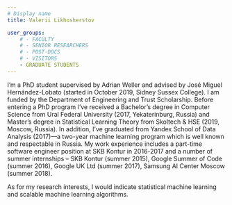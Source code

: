 ```yaml
---
# Display name
title: Valerii Likhosherstov

user_groups:
    # - FACULTY
    # - SENIOR RESEARCHERS
    # - POST-DOCS
    # - VISITORS
    - GRADUATE STUDENTS
---
```




I’m a PhD student supervised by Adrian Weller and advised by José Miguel Hernández-Lobato (started in October 2019, Sidney Sussex College). I am funded by the Department of Engineering and Trust Scholarship. Before entering a PhD program I’ve received a Bachelor’s degree in Computer Science from Ural Federal University (2017, Yekaterinburg, Russia) and Master’s degree in Statistical Learning Theory from Skoltech & HSE (2019, Moscow, Russia). In addition, I’ve graduated from Yandex School of Data Analysis (2017)—a two-year machine learning program which is well known and respectable in Russia. My work experience includes a part-time software engineer position at SKB Kontur in 2016-2017 and a number of summer internships – SKB Kontur (summer 2015), Google Summer of Code (summer 2016), Google UK Ltd (summer 2017), Samsung AI Center Moscow (summer 2018).

As for my research interests, I would indicate statistical machine learning and scalable machine learning algorithms.